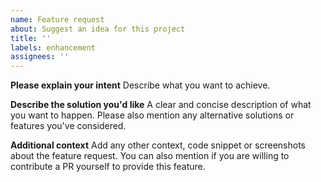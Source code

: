 ```yaml
---
name: Feature request
about: Suggest an idea for this project
title: ''
labels: enhancement
assignees: ''
---
```

<!--
Hi there! Thank you for wanting to make pdfly better 😉.

Before you submit this, make sure that this feature wasn't already requested,
or if it is not already implemented in the master branch but not released yet:
https://github.com/py-pdf/pdfly/blob/master/CHANGELOG.md
-->

**Please explain your intent**
Describe what you want to achieve.

**Describe the solution you'd like**
A clear and concise description of what you want to happen.
Please also mention any alternative solutions or features you've considered.

**Additional context**
Add any other context, code snippet or screenshots about the feature request.
You can also mention if you are willing to contribute a PR yourself to provide this feature.
